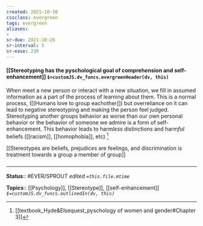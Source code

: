```yaml
---
created: 2021-10-10
cssclass: evergreen
tags: evergreen
aliases:
-
sr-due: 2021-10-26
sr-interval: 5
sr-ease: 230
---
```

#### [[Stereotyping has the pyschological goal of comprehension and self-enhancement]] `$=customJS.dv_funcs.evergreenHeader(dv, this)`

When meet a new person or interact with a new situation, we fill in assumed information as a part of the process of learning about them. This is a normal process, ([[Humans love to group eachother]]) but overreliance on it can lead to negative stereotyping and making the person feel judged. Stereotyping another groups behavior as worse than our own personal behavior or the behavior of someone we admire is a form of self-enhancement. This behavior leads to harm*less* distinctions and harm*ful* beliefs ([[racism]], [[homophobia]], etc) [^1]

[[Stereotypes are beliefs, prejudices are feelings, and discrimination is treatment towards a group a member of group]]

### <hr class="footnote"/>

**Status**:: #EVER/SPROUT 
*edited `=this.file.mtime`*

**Topics**:: [[Psychology]], [[Stereotype]], [[self-enhancement]]
*`$=customJS.dv_funcs.outlinedIn(dv, this)`*


[^1]: [[textbook_Hyde&Elsequest_pyschology of women and gender#Chapter 3]]
